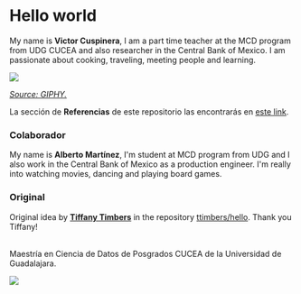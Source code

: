 # Hello world

My name is **Victor Cuspinera**, I am a part time teacher at the MCD program from UDG CUCEA and also researcher in the Central Bank of Mexico. I am passionate about cooking, traveling, meeting people and learning.

![](https://media.giphy.com/media/9ADoZQgs0tyww/giphy.gif)

*[Source: GIPHY.](https://media.giphy.com/media/9ADoZQgs0tyww/giphy.gif)*

La sección de **Referencias** de este repositorio las encontrarás en [este link](https://github.com/vcuspinera/hello/blob/main/docs/Referencias.md).

### Colaborador
My name is **Alberto Martínez**, I'm  student at MCD program from UDG and I also work in the Central Bank of Mexico as a production engineer. I'm really into watching movies, dancing and playing board games. 

### Original
Original idea by **[Tiffany Timbers](https://github.com/ttimbers/hello)** in the repository [ttimbers/hello](https://github.com/ttimbers/hello). Thank you Tiffany! 

<br>
Maestría en Ciencia de Datos de Posgrados CUCEA de la Universidad de Guadalajara.  

![](https://raw.githubusercontent.com/vcuspinera/UDG_MCD_Project_Dev_II/main/actividades/img/MCD_logo.png)
